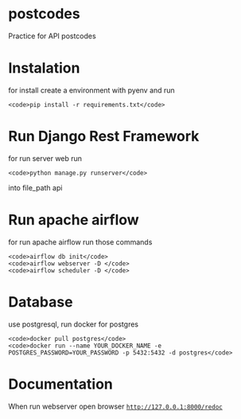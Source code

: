 # postcodes
Practice for API postcodes


# Instalation

for install create a environment with pyenv and run

    <code>pip install -r requirements.txt</code>


# Run Django Rest Framework

for run server web run 

    <code>python manage.py runserver</code> 

into file_path api


# Run apache airflow

for run apache airflow run those commands

    <code>airflow db init</code>
    <code>airflow webserver -D </code>
    <code>airflow scheduler -D </code>

# Database

use postgresql, run docker for postgres

    <code>docker pull postgres</code>
    <code>docker run --name YOUR_DOCKER_NAME -e POSTGRES_PASSWORD=YOUR_PASSWORD -p 5432:5432 -d postgres</code>


# Documentation
When run webserver open browser <code>http://127.0.0.1:8000/redoc</code>
